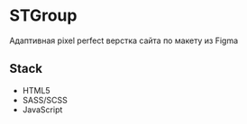# STGroup

Адаптивная pixel perfect верстка сайта по макету из Figma

## Stack

* HTML5
* SASS/SCSS
* JavaScript
